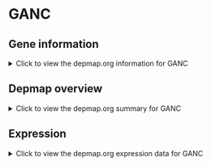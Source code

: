 <h1>GANC</h1>

<h2>Gene information</h2>
<details>
  <summary>Click to view the depmap.org information for GANC</summary>
  <p><a href="https://depmap.org/portal/gene/GANC?tab=about" target="_BLANK">Open page in a new tab...</a></p>
  <iframe src="https://depmap.org/portal/gene/GANC?tab=about" style="border:none;width:100%;height:800px"></iframe>
</details>

<h2>Depmap overview</h2>
<details>
  <summary>Click to view the depmap.org summary for GANC</summary>
  <p><a href="https://depmap.org/portal/gene/GANC?tab=overview" target="_BLANK">Open page in a new tab...</a></p>
  <iframe src="https://depmap.org/portal/gene/GANC?tab=overview" style="border:none;width:100%;height:800px"></iframe>
</details>

<h2>Expression</h2>
<details>
  <summary>Click to view the depmap.org expression data for GANC</summary>
  <p><a href="https://depmap.org/portal/gene/GANC?tab=characterization" target="_BLANK">Open page in a new tab...</a></p>
  <iframe src="https://depmap.org/portal/gene/GANC?tab=characterization" style="border:none;width:100%;height:800px"></iframe>
</details>


<!--
<h2>Reactome Pathway diagram</h2>
<details>
  <summary>Click to view the Reactome pathway for GANC</summary>
  <p><a href="PURL" target="_BLANK">Open page in a new tab...</a></p>
  PNAME
</details>
-->


